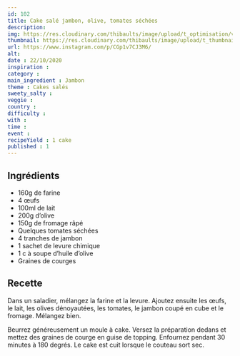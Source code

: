 ```yaml
---
id: 102
title: Cake salé jambon, olive, tomates séchées
description: 
img: https://res.cloudinary.com/thibaults/image/upload/t_optimisation/v1603437818/Recipes/20201022_cake_jambon_olives_tomates.jpg
thumbnail: https://res.cloudinary.com/thibaults/image/upload/t_thumbnail_josie/v1603437818/Recipes/20201022_cake_jambon_olives_tomates.jpg
url: https://www.instagram.com/p/CGp1v7CJ3M6/
alt: 
date : 22/10/2020
inspiration : 
category : 
main_ingredient : Jambon
theme : Cakes salés
sweety_salty : 
veggie : 
country :
difficulty :
with : 
time : 
event :
recipeYield : 1 cake
published : 1
---
```


## Ingrédients
 - 160g de farine
 - 4 œufs
 - 100ml de lait
 - 200g d’olive
 - 150g de fromage râpé
 - Quelques tomates séchées
 - 4 tranches de jambon
 - 1 sachet de levure chimique
 - 1 c à soupe d’huile d’olive
 - Graines de courges

## Recette
Dans un saladier, mélangez la farine et la levure. Ajoutez ensuite les œufs, le lait, les olives dénoyautées, les tomates, le jambon coupé en cube et le fromage. Mélangez bien.

Beurrez généreusement un moule à cake. Versez la préparation dedans et mettez des graines de courge en guise de topping. Enfournez pendant 30 minutes à 180 degrés. Le cake est cuit lorsque le couteau sort sec.